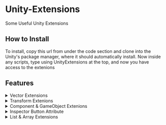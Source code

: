 # Unity-Extensions
Some Useful Unity Extensions

## How to Install

To install, copy this url from under the code section and clone into the Unity's package manager, where it should automatically install. Now inside any scripts, type using UnityExtensions at the top, and now you have access to the extenions

## Features

<details>
 <summary>Vector Extensions</summary>
 <p>GetClosetVectorFrom this will return the closet vector from an array of other vectors. This uses both a 2D and a 3D vector.</p>
 <p>A Set of Random Functions. Works for both Vector2D and Vector3D.</p>
</details>
<details>
 <summary>Transform Extenions</summary>
 <p>ResetTransformations this will reset the transform.</p>
 <p>DestroyChildren this will destroy all the children that the current transform has.</p>
 <p>SetChildLayers this will set all the child layers that this transform has.</p>
 <p>SetX this will set the X value of the transform.position.</p>
 <p>SetY this will set the Y value of the transform.position.</p>
 <p>SetZ this will set the Z value of the transform.position.</p>
</details>
<details>
 <summary>Component & GameObject Extenions</summary>
 <p>HasComponent this will check if this Component or GameObject has the component. </p>
</details>
<details>
 <summary>Inspector Button Attribute</summary>
 <p>Creates a button in the inspector, has string parameter of the method name.</p>
</details>
<details>
 <summary>List & Array Extensions</summary>
 <p>GetRandom will return a random element in the list or array.</p>
</details>
